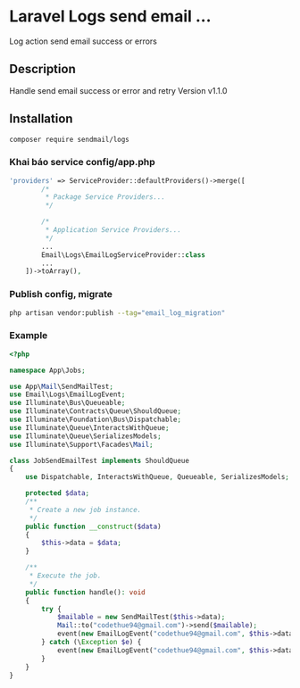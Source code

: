 # Laravel Logs send email ...

Log action send email success or errors


## Description

Handle send email success or error and retry
Version v1.1.0

## Installation

```bash
composer require sendmail/logs
```

### Khai báo service  config/app.php
```php
'providers' => ServiceProvider::defaultProviders()->merge([
        /*
         * Package Service Providers...
         */

        /*
         * Application Service Providers...
         */
        ...
        Email\Logs\EmailLogServiceProvider::class
        ...
    ])->toArray(),
```
### Publish config, migrate

```bash
php artisan vendor:publish --tag="email_log_migration"
```

### Example
```php 
<?php

namespace App\Jobs;

use App\Mail\SendMailTest;
use Email\Logs\EmailLogEvent;
use Illuminate\Bus\Queueable;
use Illuminate\Contracts\Queue\ShouldQueue;
use Illuminate\Foundation\Bus\Dispatchable;
use Illuminate\Queue\InteractsWithQueue;
use Illuminate\Queue\SerializesModels;
use Illuminate\Support\Facades\Mail;

class JobSendEmailTest implements ShouldQueue
{
    use Dispatchable, InteractsWithQueue, Queueable, SerializesModels;

    protected $data;
    /**
     * Create a new job instance.
     */
    public function __construct($data)
    {
        $this->data = $data;
    }

    /**
     * Execute the job.
     */
    public function handle(): void
    {
        try {
            $mailable = new SendMailTest($this->data);
            Mail::to("codethue94@gmail.com")->send($mailable);
            event(new EmailLogEvent("codethue94@gmail.com", $this->data['title'] ?? "", $this->data['body'] ?? "", 'success'));
        } catch (\Exception $e) {
            event(new EmailLogEvent("codethue94@gmail.com", $this->data['title'] ?? "", $this->data['body'] ?? "", 'failure', $e->getMessage()));
        }
    }
}

```
